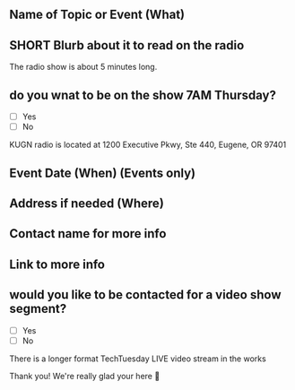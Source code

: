 ## Name of Topic or Event (What)

## SHORT Blurb about it to read on the radio
The radio show is about 5 minutes long.

## do you wnat to be on the show 7AM Thursday?
- [ ] Yes
- [ ] No

KUGN radio is located at 1200 Executive Pkwy, Ste 440, Eugene, OR 97401

## Event Date (When) (Events only)

## Address if needed (Where)

## Contact name for more info

## Link to more info

## would you like to be contacted for a video show segment?
- [ ] Yes
- [ ] No

There is a longer format TechTuesday LIVE video stream in the works

Thank you!  We're really glad your here :tada:
